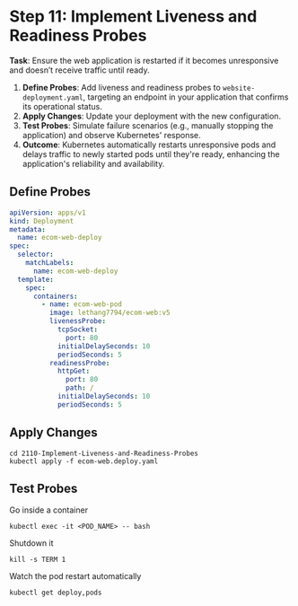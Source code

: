 # Step 11: Implement Liveness and Readiness Probes

**Task**: Ensure the web application is restarted if it becomes unresponsive and doesn’t receive traffic until ready.

1. **Define Probes**: Add liveness and readiness probes to `website-deployment.yaml`, targeting an endpoint in your
   application that confirms its operational status.
2. **Apply Changes**: Update your deployment with the new configuration.
3. **Test Probes**: Simulate failure scenarios (e.g., manually stopping the application) and observe Kubernetes'
   response.
4. **Outcome**: Kubernetes automatically restarts unresponsive pods and delays traffic to newly started pods until
   they're ready, enhancing the application's reliability and availability.

## Define Probes

```yaml
apiVersion: apps/v1
kind: Deployment
metadata:
  name: ecom-web-deploy
spec:
  selector:
    matchLabels:
      name: ecom-web-deploy
  template:
    spec:
      containers:
        - name: ecom-web-pod
          image: lethang7794/ecom-web:v5
          livenessProbe:
            tcpSocket:
              port: 80
            initialDelaySeconds: 10
            periodSeconds: 5
          readinessProbe:
            httpGet:
              port: 80
              path: /
            initialDelaySeconds: 10
            periodSeconds: 5
```

## Apply Changes

```shell
cd 2110-Implement-Liveness-and-Readiness-Probes
kubectl apply -f ecom-web.deploy.yaml
```

## Test Probes

Go inside a container

```shell
kubectl exec -it <POD_NAME> -- bash
```

Shutdown it

```shell
kill -s TERM 1
```

Watch the pod restart automatically

```shell
kubectl get deploy,pods
```
